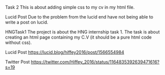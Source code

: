 Task 2
This is about adding simple css to my cv in my html file.

Lucid Post
Due to the problem from the lucid end have not being able to write a post on lucid.

HNGTask1
The project is about the HNG internship task 1. The task is about creating an html page containing my C.V (it should be a pure html code without css).

Lucid Post
https://lucid.blog/hiffey2016/post/1566554984

Twitter Post
https://twitter.com/Hiffey_2016/status/1164835392639471616?s=19
